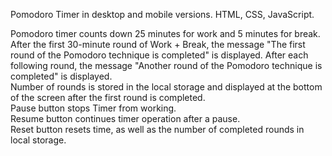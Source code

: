Pomodoro Timer in desktop and mobile versions. HTML, CSS, JavaScript.

Pomodoro timer counts down 25 minutes for work and 5 minutes for break.  
After the first 30-minute round of Work + Break, the message "The first round of the Pomodoro technique is completed" is displayed. After each following round, the message "Another round of the Pomodoro technique is completed" is displayed.  
Number of rounds is stored in the local storage and displayed at the bottom of the screen after the first round is completed.  
Pause button stops Timer from working.  
Resume button continues timer operation after a pause.  
Reset button resets time, as well as the number of completed rounds in local storage.
